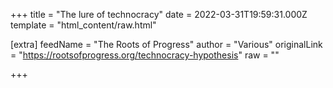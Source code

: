 
+++
title = "The lure of technocracy"
date = 2022-03-31T19:59:31.000Z
template = "html_content/raw.html"

[extra]
feedName = "The Roots of Progress"
author = "Various"
originalLink = "https://rootsofprogress.org/technocracy-hypothesis"
raw = ""

+++

